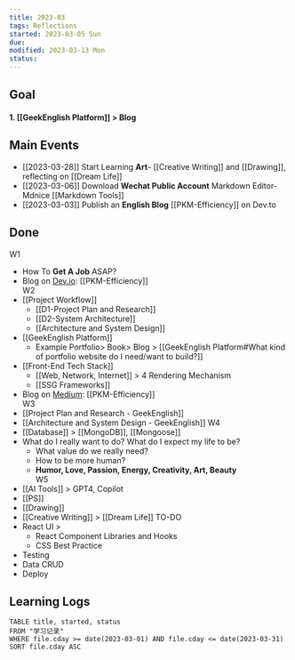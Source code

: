```yaml
---
title: 2023-03
tags: Reflections   
started: 2023-03-05 Sun
due: 
modified: 2023-03-13 Mon
status: 
---
```

## Goal
#### 1. [[GeekEnglish Platform]] > Blog
## Main Events
- [[2023-03-28]] Start Learning **Art**- [[Creative Writing]] and [[Drawing]], reflecting on [[Dream Life]]
- [[2023-03-06]] Download **Wechat Public Account** Markdown Editor- Mdnice [[Markdown Tools]]
- [[2023-03-03]] Publish an **English Blog** [[PKM-Efficiency]] on Dev.to
## Done
W1
- How To **Get A Job** ASAP?
- Blog on <u>Dev.io</u>: [[PKM-Efficiency]]  
W2
- [[Project Workflow]]
	- [[D1-Project Plan and Research]]
	- [[D2-System Architecture]]
	- [[Architecture and System Design]]
- [[GeekEnglish Platform]] 
	- Example Portfolio> Book> Blog > [[GeekEnglish Platform#What kind of portfolio website do I need/want to build?]]
- [[Front-End Tech Stack]]
	- [[Web, Network, Internet]] > 4 Rendering Mechanism
	- [[SSG Frameworks]]
- Blog on <u>Medium</u>: [[PKM-Efficiency]]  
W3
- [[Project Plan and Research - GeekEnglish]]
- [[Architecture and System Design - GeekEnglish]]
W4  
- [[Database]] >  [[MongoDB]], [[Mongoose]]
- What do I really want to do? What do I expect my life to be?
	- What value do we really need?
	- How to be more human?
	- **Humor, Love, Passion, Energy, Creativity, Art, Beauty**  
W5
- [[AI Tools]] > GPT4, Copilot
- [[PS]]
- [[Drawing]]
- [[Creative Writing]] > [[Dream Life]]
TO-DO
- React UI > 
	- React Component Libraries and Hooks
	- CSS Best Practice
- Testing
- Data CRUD
- Deploy  
## Learning Logs

```dataview
TABLE title, started, status
FROM "学习记录"
WHERE file.cday >= date(2023-03-01) AND file.cday <= date(2023-03-31)
SORT file.cday ASC
```
